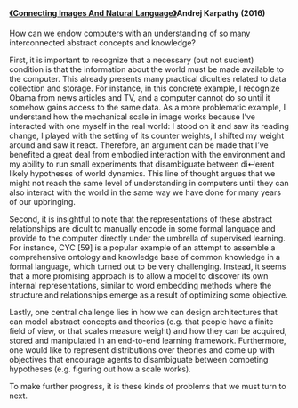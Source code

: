 #### <a href="https://cs.stanford.edu/people/karpathy/main.pdf" target="_blank">《Connecting Images And Natural Language》</a>Andrej Karpathy (2016)
How can we endow computers with an understanding of so many interconnected abstract concepts and knowledge?  

First, it is important to recognize that a necessary (but not sucient) condition is that the information about the world must be made available to the computer. This already presents many practical diculties related to data collection and storage. For instance, in this concrete example, I recognize Obama from news articles and TV, and a computer cannot do so until it somehow gains access to the same data. As a more problematic example, I understand how the mechanical scale in image works because I’ve interacted with one myself in the real world: I stood on it and saw its reading change, I played with the setting of its counter weights, I shifted my weight around and saw it react. Therefore, an argument can be made that I’ve benefited a great deal from embodied interaction with the environment and my ability to run small experiments that disambiguate between di↵erent likely hypotheses of world dynamics. This line of thought argues that we might not reach the same level of understanding in computers until they can also interact with the world in the same way we have done for many years of our upbringing.  

Second, it is insightful to note that the representations of these abstract relationships are dicult to manually encode in some formal language and provide to the computer directly under the umbrella of supervised learning. For instance, CYC [59] is a popular example of an attempt to assemble a comprehensive ontology and knowledge base of common knowledge in a formal language, which turned out to be very challenging. Instead, it seems that a more promising approach is to allow a model to discover its own internal representations, similar to word embedding methods where the structure and relationships emerge as a result of optimizing some objective.  

Lastly, one central challenge lies in how we can design architectures that can model abstract concepts and theories (e.g. that people have a finite field of view, or that scales measure weight) and how they can be acquired, stored and manipulated in an end-to-end learning framework. Furthermore, one would like to represent distributions over theories and come up with objectives that encourage agents to disambiguate between competing hypotheses (e.g. figuring out how a scale works).   

To make further progress, it is these kinds of problems that we must turn to next.
